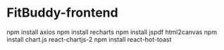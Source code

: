 # FitBuddy-frontend

npm install axios
npm install recharts
npm install jspdf html2canvas
npm install chart.js react-chartjs-2
npm install react-hot-toast